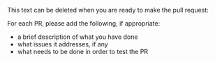 This text can be deleted when you are ready to make the pull request: 

For each PR, please add the following, if appropriate: 

- a brief description of what you have done
- what issues it addresses, if any
- what needs to be done in order to test the PR

